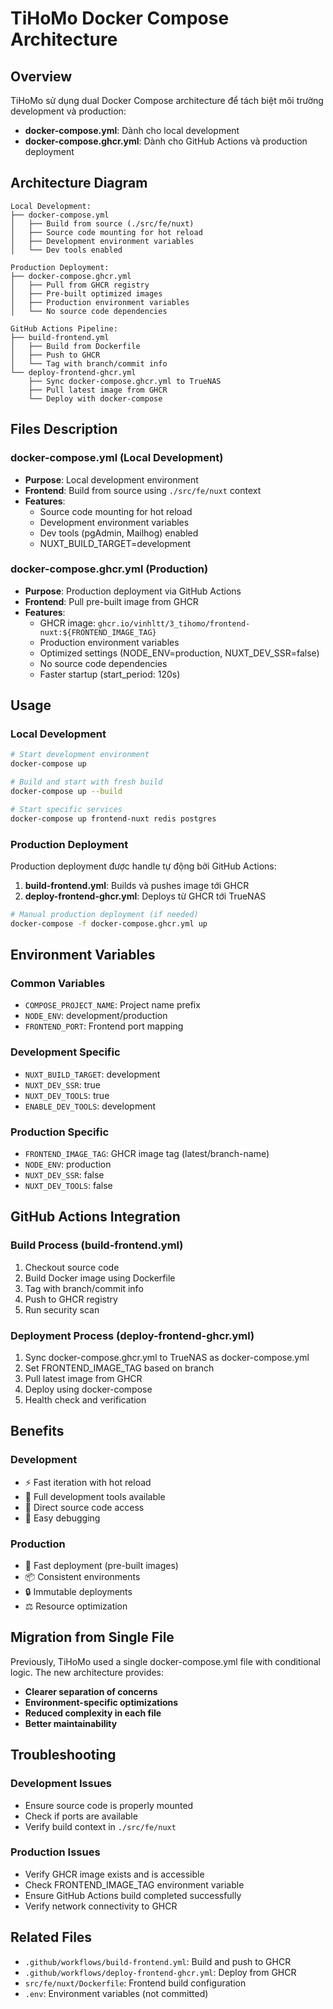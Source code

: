 # TiHoMo Docker Compose Architecture

## Overview

TiHoMo sử dụng dual Docker Compose architecture để tách biệt môi trường development và production:

- **docker-compose.yml**: Dành cho local development
- **docker-compose.ghcr.yml**: Dành cho GitHub Actions và production deployment

## Architecture Diagram

```
Local Development:
├── docker-compose.yml
│   ├── Build from source (./src/fe/nuxt)
│   ├── Source code mounting for hot reload
│   ├── Development environment variables
│   └── Dev tools enabled

Production Deployment:
├── docker-compose.ghcr.yml
│   ├── Pull from GHCR registry
│   ├── Pre-built optimized images
│   ├── Production environment variables
│   └── No source code dependencies

GitHub Actions Pipeline:
├── build-frontend.yml
│   ├── Build from Dockerfile
│   ├── Push to GHCR
│   └── Tag with branch/commit info
└── deploy-frontend-ghcr.yml
    ├── Sync docker-compose.ghcr.yml to TrueNAS
    ├── Pull latest image from GHCR
    └── Deploy with docker-compose
```

## Files Description

### docker-compose.yml (Local Development)
- **Purpose**: Local development environment
- **Frontend**: Build from source using `./src/fe/nuxt` context
- **Features**:
  - Source code mounting for hot reload
  - Development environment variables
  - Dev tools (pgAdmin, Mailhog) enabled
  - NUXT_BUILD_TARGET=development

### docker-compose.ghcr.yml (Production)
- **Purpose**: Production deployment via GitHub Actions
- **Frontend**: Pull pre-built image from GHCR
- **Features**:
  - GHCR image: `ghcr.io/vinhltt/3_tihomo/frontend-nuxt:${FRONTEND_IMAGE_TAG}`
  - Production environment variables
  - Optimized settings (NODE_ENV=production, NUXT_DEV_SSR=false)
  - No source code dependencies
  - Faster startup (start_period: 120s)

## Usage

### Local Development
```bash
# Start development environment
docker-compose up

# Build and start with fresh build
docker-compose up --build

# Start specific services
docker-compose up frontend-nuxt redis postgres
```

### Production Deployment
Production deployment được handle tự động bởi GitHub Actions:

1. **build-frontend.yml**: Builds và pushes image tới GHCR
2. **deploy-frontend-ghcr.yml**: Deploys từ GHCR tới TrueNAS

```bash
# Manual production deployment (if needed)
docker-compose -f docker-compose.ghcr.yml up
```

## Environment Variables

### Common Variables
- `COMPOSE_PROJECT_NAME`: Project name prefix
- `NODE_ENV`: development/production
- `FRONTEND_PORT`: Frontend port mapping

### Development Specific
- `NUXT_BUILD_TARGET`: development
- `NUXT_DEV_SSR`: true
- `NUXT_DEV_TOOLS`: true
- `ENABLE_DEV_TOOLS`: development

### Production Specific
- `FRONTEND_IMAGE_TAG`: GHCR image tag (latest/branch-name)
- `NODE_ENV`: production
- `NUXT_DEV_SSR`: false
- `NUXT_DEV_TOOLS`: false

## GitHub Actions Integration

### Build Process (build-frontend.yml)
1. Checkout source code
2. Build Docker image using Dockerfile
3. Tag with branch/commit info
4. Push to GHCR registry
5. Run security scan

### Deployment Process (deploy-frontend-ghcr.yml)
1. Sync docker-compose.ghcr.yml to TrueNAS as docker-compose.yml
2. Set FRONTEND_IMAGE_TAG based on branch
3. Pull latest image from GHCR
4. Deploy using docker-compose
5. Health check and verification

## Benefits

### Development
- ⚡ Fast iteration with hot reload
- 🔧 Full development tools available
- 📁 Direct source code access
- 🐛 Easy debugging

### Production
- 🚀 Fast deployment (pre-built images)
- 📦 Consistent environments
- 🔒 Immutable deployments
- ⚖️ Resource optimization

## Migration from Single File

Previously, TiHoMo used a single docker-compose.yml file with conditional logic. The new architecture provides:

- **Clearer separation of concerns**
- **Environment-specific optimizations**
- **Reduced complexity in each file**
- **Better maintainability**

## Troubleshooting

### Development Issues
- Ensure source code is properly mounted
- Check if ports are available
- Verify build context in `./src/fe/nuxt`

### Production Issues
- Verify GHCR image exists and is accessible
- Check FRONTEND_IMAGE_TAG environment variable
- Ensure GitHub Actions build completed successfully
- Verify network connectivity to GHCR

## Related Files
- `.github/workflows/build-frontend.yml`: Build and push to GHCR
- `.github/workflows/deploy-frontend-ghcr.yml`: Deploy from GHCR
- `src/fe/nuxt/Dockerfile`: Frontend build configuration
- `.env`: Environment variables (not committed)
